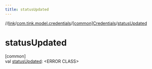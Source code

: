 ```yaml
---
title: statusUpdated
---
```

//[link](../../../index.html)/[com.tink.model.credentials](../index.html)/[[common]Credentials](index.html)/[statusUpdated](status-updated.html)



# statusUpdated



[common]\
val [statusUpdated](status-updated.html): &lt;ERROR CLASS&gt;





